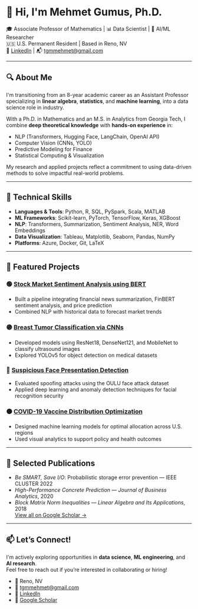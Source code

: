 # 👋 Hi, I'm Mehmet Gumus, Ph.D.

🎓 Associate Professor of Mathematics | 📊 Data Scientist | 🧠 AI/ML Researcher  
🇺🇸 U.S. Permanent Resident | Based in Reno, NV  
🔗 [LinkedIn](https://linkedin.com/in/mehmet-gumus) | 📬 tgmmehmet@gmail.com

---

## 🔍 About Me

I'm transitioning from an 8-year academic career as an Assistant Professor specializing in **linear algebra**, **statistics**, and **machine learning**, into a data science role in industry.

With a Ph.D. in Mathematics and an M.S. in Analytics from Georgia Tech, I combine **deep theoretical knowledge** with **hands-on experience** in:

- NLP (Transformers, Hugging Face, LangChain, OpenAI API)
- Computer Vision (CNNs, YOLO)
- Predictive Modeling for Finance
- Statistical Computing & Visualization

My research and applied projects reflect a commitment to using data-driven methods to solve impactful real-world problems.

---

## 🧠 Technical Skills

- **Languages & Tools**: Python, R, SQL, PySpark, Scala, MATLAB  
- **ML Frameworks**: Scikit-learn, PyTorch, TensorFlow, Keras, XGBoost  
- **NLP**: Transformers, Summarization, Sentiment Analysis, NER, Word Embeddings  
- **Data Visualization**: Tableau, Matplotlib, Seaborn, Pandas, NumPy  
- **Platforms**: Azure, Docker, Git, LaTeX

---

## 🚀 Featured Projects

### 🟢 [Stock Market Sentiment Analysis using BERT](https://github.com/mgumus86/Stock-Market-Sentiment-Analysis-using-BERT)
- Built a pipeline integrating financial news summarization, FinBERT sentiment analysis, and price prediction
- Combined NLP with historical data to forecast market trends

### 🟣 [Breast Tumor Classification via CNNs](https://github.com/mgumus86/Classifying-benign-and-malignant-breast-tumors-via-CNN-)
- Developed models using ResNet18, DenseNet121, and MobileNet to classify ultrasound images
- Explored YOLOv5 for object detection on medical datasets

### 🔵 [Suspicious Face Presentation Detection](https://github.com/mgumus86/Suspicious-Presentation-Detection-in-Face-Recognition)
- Evaluated spoofing attacks using the OULU face attack dataset
- Applied deep learning and anomaly detection techniques for facial recognition security

### 🟠 [COVID-19 Vaccine Distribution Optimization](https://github.com/mgumus86/COVID-19-Vaccine-Distribution-Plan-via-Machine-Learning-Methods)
- Designed machine learning models for optimal allocation across U.S. regions
- Used visual analytics to support policy and health outcomes

---

## 🧾 Selected Publications

- *Be SMART, Save I/O*: Probabilistic storage error prevention — IEEE CLUSTER 2022  
- *High-Performance Concrete Prediction* — *Journal of Business Analytics*, 2020  
- *Block Matrix Norm Inequalities* — *Linear Algebra and Its Applications*, 2018  
[View all on Google Scholar →](https://scholar.google.com/citations?user=dvVjlDEAAAAJ&hl=en)

---

## 📫 Let’s Connect!

I'm actively exploring opportunities in **data science**, **ML engineering**, and **AI research**.  
Feel free to reach out if you’re interested in collaborating or hiring!

- 📍 Reno, NV  
- 📧 tgmmehmet@gmail.com  
- 🔗 [LinkedIn](https://linkedin.com/in/mehmet-gumus)  
- 🔬 [Google Scholar](https://scholar.google.com/citations?user=dvVjlDEAAAAJ&hl=en)
